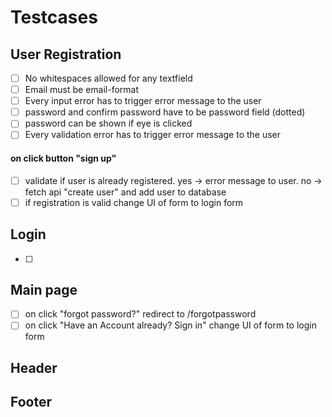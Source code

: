# Testcases

## User Registration

- [ ] No whitespaces allowed for any textfield
- [ ] Email must be email-format
- [ ] Every input error has to trigger error message to the user
- [ ] password and confirm password have to be password field (dotted)
- [ ] password can be shown if eye is clicked
- [ ] Every validation error has to trigger error message to the user

#### on click button "sign up"

- [ ] validate if user is already registered. yes -> error message to user. no -> fetch api "create user" and add user to database
- [ ] if registration is valid change UI of form to login form

## Login 

- [ ] 

## Main page

- [ ] on click "forgot password?" redirect to /forgotpassword
- [ ] on click "Have an Account already? Sign in" change UI of form to login form

## Header

## Footer
